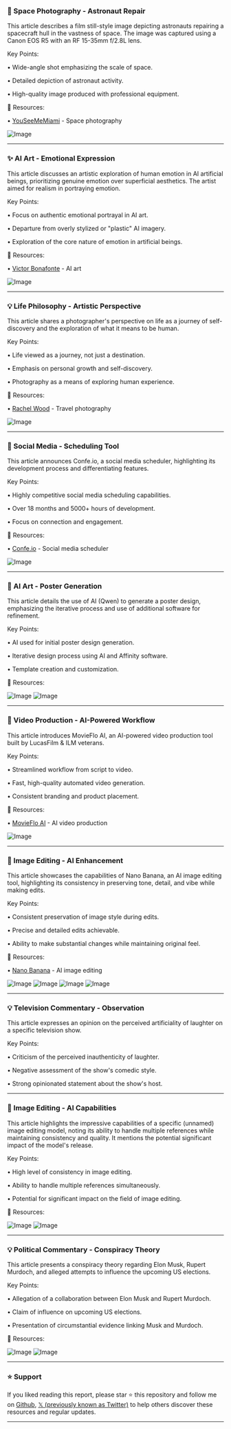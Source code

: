 ### 📸 Space Photography - Astronaut Repair

This article describes a film still-style image depicting astronauts repairing a spacecraft hull in the vastness of space.  The image was captured using a Canon EOS R5 with an RF 15-35mm f/2.8L lens.

Key Points:

• Wide-angle shot emphasizing the scale of space.


• Detailed depiction of astronaut activity.


• High-quality image produced with professional equipment.


🔗 Resources:

• [YouSeeMeMiami](https://x.com/youseememiami) -  Space photography


![Image](https://pbs.twimg.com/media/GyvaWExW8AAYqmW?format=jpg&name=small)


---

### ✨ AI Art - Emotional Expression

This article discusses an artistic exploration of human emotion in AI artificial beings, prioritizing genuine emotion over superficial aesthetics.  The artist aimed for realism in portraying emotion.

Key Points:

• Focus on authentic emotional portrayal in AI art.


• Departure from overly stylized or "plastic" AI imagery.


• Exploration of the core nature of emotion in artificial beings.


🔗 Resources:

• [Victor Bonafonte](https://x.com/victorbonafonte) - AI art


![Image](https://pbs.twimg.com/amplify_video_thumb/1957567877382332420/img/yqpZfRAzQsUD0DVC.jpg)


---

### 💡 Life Philosophy - Artistic Perspective

This article shares a photographer's perspective on life as a journey of self-discovery and the exploration of what it means to be human.

Key Points:

•  Life viewed as a journey, not just a destination.


•  Emphasis on personal growth and self-discovery.


•  Photography as a means of exploring human experience.


🔗 Resources:

• [Rachel Wood](https://x.com/RachelSTWood) - Travel photography


![Image](https://pbs.twimg.com/amplify_video_thumb/1810630672546959360/img/8Pnhd-JrjbIszuhg.jpg)


---

### 🚀 Social Media - Scheduling Tool

This article announces Confe.io, a social media scheduler, highlighting its development process and differentiating features.

Key Points:

•  Highly competitive social media scheduling capabilities.


•  Over 18 months and 5000+ hours of development.


•  Focus on connection and engagement.


🔗 Resources:

• [Confe.io](https://t.co/spTUfUFrPk) - Social media scheduler


![Image](https://pbs.twimg.com/amplify_video_thumb/1958092052287148032/img/GWf80FFWdjP-atQc.jpg)


---

### 🤖 AI Art - Poster Generation

This article details the use of AI (Qwen) to generate a poster design, emphasizing the iterative process and use of additional software for refinement.

Key Points:

• AI used for initial poster design generation.


•  Iterative design process using AI and Affinity software.


•  Template creation and customization.



🔗 Resources:


![Image](https://pbs.twimg.com/media/GyyeEGJXUAEWO0M?format=jpg&name=small)
![Image](https://pbs.twimg.com/media/GyydmnLWMAA06Jn?format=jpg&name=small)


---

### 🚀 Video Production - AI-Powered Workflow

This article introduces MovieFlo AI, an AI-powered video production tool built by LucasFilm & ILM veterans.

Key Points:

•  Streamlined workflow from script to video.


•  Fast, high-quality automated video generation.


•  Consistent branding and product placement.


🔗 Resources:

• [MovieFlo AI](https://x.com/MayorKingAI) - AI video production


![Image](https://pbs.twimg.com/amplify_video_thumb/1957882028059512832/img/db8W9EPE6I-dfc8U.jpg)


---

### 🤖 Image Editing - AI Enhancement

This article showcases the capabilities of Nano Banana, an AI image editing tool, highlighting its consistency in preserving tone, detail, and vibe while making edits.

Key Points:

•  Consistent preservation of image style during edits.


•  Precise and detailed edits achievable.


•  Ability to make substantial changes while maintaining original feel.


🔗 Resources:

• [Nano Banana](https://x.com/D_studioproject) - AI image editing


![Image](https://pbs.twimg.com/media/GytywMAacAEPz_q?format=jpg&name=360x360)
![Image](https://pbs.twimg.com/media/Gytyxd9bQAAcTvQ?format=jpg&name=360x360)
![Image](https://pbs.twimg.com/media/GytyydSacAQKen0?format=jpg&name=360x360)
![Image](https://pbs.twimg.com/media/GytyzSwaAAAqfC9?format=jpg&name=360x360)


---

### 💡 Television Commentary - Observation

This article expresses an opinion on the perceived artificiality of laughter on a specific television show.

Key Points:

• Criticism of the perceived inauthenticity of laughter.


•  Negative assessment of the show's comedic style.


•  Strong opinionated statement about the show's host.


---

### 🤖 Image Editing - AI Capabilities

This article highlights the impressive capabilities of a specific (unnamed) image editing model, noting its ability to handle multiple references while maintaining consistency and quality.  It mentions the potential significant impact of the model's release.

Key Points:

•  High level of consistency in image editing.


•  Ability to handle multiple references simultaneously.


•  Potential for significant impact on the field of image editing.


🔗 Resources:

![Image](https://pbs.twimg.com/media/GytBjXSWAAIV3v2?format=jpg&name=small)
![Image](https://pbs.twimg.com/media/GytDtzjWQAAeDr5?format=jpg&name=small)


---

### 💡 Political Commentary - Conspiracy Theory

This article presents a conspiracy theory regarding Elon Musk, Rupert Murdoch, and alleged attempts to influence the upcoming US elections.

Key Points:

• Allegation of a collaboration between Elon Musk and Rupert Murdoch.


• Claim of influence on upcoming US elections.


•  Presentation of circumstantial evidence linking Musk and Murdoch.


🔗 Resources:


![Image](https://pbs.twimg.com/media/GywoIrEacAACvDg?format=jpg&name=900x900)
![Image](https://pbs.twimg.com/media/GywoIrFaIAAmAip?format=jpg&name=small)


---

### ⭐️ Support

If you liked reading this report, please star ⭐️ this repository and follow me on [Github](https://github.com/Drix10), [𝕏 (previously known as Twitter)](https://x.com/DRIX_10_) to help others discover these resources and regular updates.

---